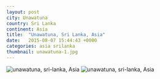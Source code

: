 ```yaml
---
layout: post
city: Unawatuna
country: Sri Lanka
continent: Asia
title:  "Unawatuna, Sri Lanka, Asia"
date:   2015-08-07 15:44:43 +0000
categories: asia srilanka
thumbnail: unawatuna-1.jpg
---
```


<div class="img-container">
	<img class="img-responsive" src="{{ site.baseurl }}/img/countries/sri-lanka/unawatuna-1.jpg" alt="unawatuna, sri-lanka, Asia"/>
	<img class="img-responsive" src="{{ site.baseurl }}/img/countries/sri-lanka/unawatuna-2.jpg" alt="unawatuna, sri-lanka, Asia"/>
</div>
